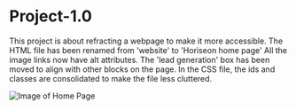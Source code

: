 # Project-1.0
This project is about refracting a webpage to make it more accessible.
The HTML file has been renamed from 'website' to 'Horiseon home page'
All the image links now have alt attributes.
The 'lead generation' box has been moved to align with other blocks on the page.
In the CSS file, the ids and classes are consolidated to make the file less cluttered. 

![Image of Home Page](/images/Index.PNG)

